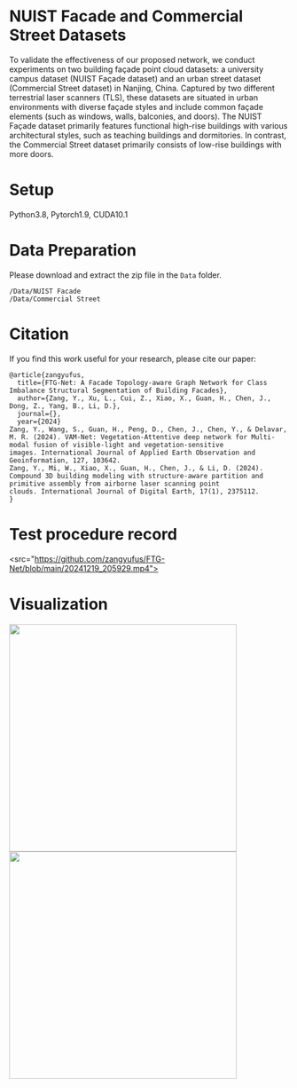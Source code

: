 # NUIST Facade and Commercial Street Datasets
To validate the effectiveness of our proposed network, we conduct experiments on two building façade point cloud datasets: a university campus dataset (NUIST Façade dataset) and an urban street dataset (Commercial Street dataset) in Nanjing, China. Captured by two different terrestrial laser scanners (TLS), these datasets are situated in urban environments with diverse façade styles and include common façade elements (such as windows, walls, balconies, and doors). The NUIST Façade dataset primarily features functional high-rise buildings with various architectural styles, such as teaching buildings and dormitories. In contrast, the Commercial Street dataset primarily consists of low-rise buildings with more doors.
# Setup
Python3.8, Pytorch1.9, CUDA10.1
# Data Preparation
Please download and extract the zip file in the ```Data``` folder.
```
/Data/NUIST Facade
/Data/Commercial Street
```
# Citation
If you find this work useful for your research, please cite our paper:
```
@article{zangyufus,
  title={FTG-Net: A Facade Topology-aware Graph Network for Class Imbalance Structural Segmentation of Building Facades},
  author={Zang, Y., Xu, L., Cui, Z., Xiao, X., Guan, H., Chen, J., Dong, Z., Yang, B., Li, D.},
  journal={},
  year={2024}
Zang, Y., Wang, S., Guan, H., Peng, D., Chen, J., Chen, Y., & Delavar, M. R. (2024). VAM-Net: Vegetation-Attentive deep network for Multi-modal fusion of visible-light and vegetation-sensitive images. International Journal of Applied Earth Observation and Geoinformation, 127, 103642.
Zang, Y., Mi, W., Xiao, X., Guan, H., Chen, J., & Li, D. (2024). Compound 3D building modeling with structure-aware partition and primitive assembly from airborne laser scanning point clouds. International Journal of Digital Earth, 17(1), 2375112.
}
```
# Test procedure record
<src="https://github.com/zangyufus/FTG-Net/blob/main/20241219_205929.mp4">                                                                                                                           

# Visualization
<img src="https://github.com/zangyufus/NUIST-Facade-Datasets/blob/main/NUIST%20Datasets/image/facade_view1.png" width="410px"> 
<img src="https://github.com/zangyufus/NUIST-Facade-Datasets/blob/main/NUIST%20Datasets/image/facade_view2.png" width="410px">

